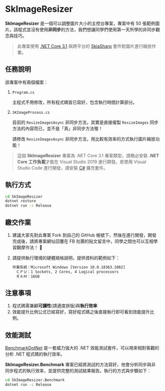 # SkImageResizer

**SkImageResizer** 是一個可以調整圖片大小的主控台專案，專案中有 50 張範例圖片。該程式並沒有使用**非同步**的方法，我們想讓同學們使用第一天所學的非同步觀念與技巧。

> 此專案使用 [.NET Core 3.1](https://dotnet.microsoft.com/download) 與跨平台的 [SkiaSharp](https://github.com/mono/SkiaSharp) 套件對圖片進行縮放作業。

## 任務說明

該專案中有兩個檔案：

1. `Program.cs`

    主程式不用修改，所有程式碼皆已寫好，包含執行時間計算部分。

2. `SKImageProcess.cs`

    目前的 `ResizeImagesAsync` 非同步方法，其實是直接複製 `ResizeImages` 同步方法的內容而已，並不是「真」非同步方法喔！

    請修改 `ResizeImagesAsync` 非同步方法，用比較有效率的方式執行圖片縮放功能！

> 這個 **SkImageResizer** 專案為 .NET Core 3.1 專案類型，請務必安裝 **.NET Core 工作負載**才能在 Visual Studio 2019 進行開發。若使用 Visual Studio Code 進行開發，請安裝 [C#](https://marketplace.visualstudio.com/items?itemName=ms-dotnettools.csharp) 擴充套件。

## 執行方式

```sh
cd SkImageResizer
dotnet restore
dotnet run -c Release
```

## 繳交作業

1. 建議大家先對此專案 Fork 到自己的 GitHub 帳號下，然後在進行開發，開發完成後，請將專案網址回覆在 FB 社團的貼文留言中，同學之間也可以互相學習觀摩作法！ 🙂

2. 請提供執行環境的硬體規格說明，提供資料的範例如下：

    ```txt
    作業系統：Microsoft Windows [Version 10.0.18363.1082]
    　ＣＰＵ：1 Sockets, 2 Cores, 4 Logical processors
    　ＲＡＭ：16GB
    ```

## 注意事項

1. 程式碼需兼顧**可讀性**(請適度排版)與**執行效率**
2. 效能提升比例公式已經寫好，寫好程式碼之後直接執行即可看到效能提升比例。

## 效能測試

[BenchmarkDotNet](https://benchmarkdotnet.org/) 是一套威力強大的 .NET 效能測試套件，可以用來相對客觀的分析 .NET 程式碼的執行效率。

**SkImageResizer.Benchmark** 專案已經將測試的方法寫好，他會分析同步與非同步程式的執行效率，並提供完整的測試結果報告。執行的方式與步驟如下：

```sh
cd SkImageResizer.Benchmark
dotnet run -c Release
```
